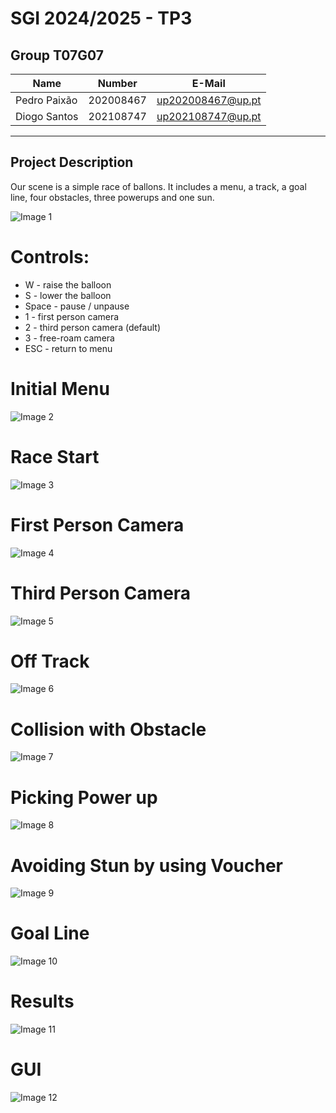 # SGI 2024/2025 - TP3

## Group T07G07

| Name             | Number    | E-Mail             |
| ---------------- | --------- | ------------------ |
| Pedro Paixão     | 202008467 | up202008467@up.pt  |
| Diogo Santos     | 202108747 | up202108747@up.pt  |

----
## Project Description

Our scene is a simple race of ballons. It includes a menu, a track, a goal line, four obstacles, three powerups and one sun. 

![Image 1](screenshots/overview.png)

 # Controls:
- W - raise the balloon
- S - lower the balloon
- Space - pause / unpause
- 1 - first person camera
- 2 - third person camera (default)
- 3 - free-roam camera
- ESC - return to menu

# Initial Menu

![Image 2](screenshots/initialMenu.png)

# Race Start

![Image 3](screenshots/countdown.png)

# First Person Camera

![Image 4](screenshots/firstPerson.png)

# Third Person Camera

![Image 5](screenshots/thirdPerson.png)

# Off Track

![Image 6](screenshots/offTrack.png)

# Collision with Obstacle 

![Image 7](screenshots/collision.png)

# Picking  Power up

![Image 8](screenshots/powerUp.png)

# Avoiding Stun by using Voucher

![Image 9](screenshots/voucherUsed.png)

# Goal Line

![Image 10](screenshots/goalLine.png)

# Results

![Image 11](screenshots/resultsMenu.png)

# GUI

![Image 12](screenshots/gui.png)